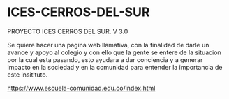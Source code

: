 # ICES-CERROS-DEL-SUR
PROYECTO ICES CERROS DEL SUR. V 3.0

Se quiere hacer una pagina web llamativa, con la finalidad de darle un avance y apoyo al colegio y con ello que la gente se entere de la situacion por la cual esta pasando, esto ayudara a dar conciencia y a generar impacto en la sociedad y en la comunidad para entender la importancia de este insitituto.

https://www.escuela-comunidad.edu.co/index.html
